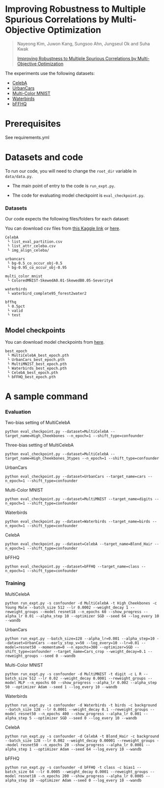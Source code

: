 # Improving Robustness to Multiple Spurious Correlations by Multi-Objective Optimization

> Nayeong Kim, Juwon Kang, Sungsoo Ahn, Jungseul Ok and Suha Kwak
>
> [Improving Robustness to Multiple Spurious Correlations by Multi-Objective Optimization](https://openreview.net/pdf/9f78a2f076c28d47f30480231e6908378b569466.pdf)


The experiments use the following datasets:
- [CelebA](http://mmlab.ie.cuhk.edu.hk/projects/CelebA.html)
- [UrbanCars](https://github.com/facebookresearch/Whac-A-Mole)
- [Multi-Color MNIST](https://github.com/jayaneetha/colorized-MNIST)
- [Waterbirds](https://nlp.stanford.edu/data/dro/waterbird_complete95_forest2water2.tar.gz)
- [bFFHQ](https://drive.google.com/file/d/1Y4y4vYz6sRJRqS9jJyD06cUSR618g0Rp/view?usp=drive_link)


# Prerequisites
See requirements.yml

# Datasets and code

To run our code, you will need to change the `root_dir` variable in `data/data.py`.
- The main point of entry to the code is `run_expt.py`.

- The code for evaluating model checkpoint is `eval_checkpoint.py`.

### Datasets

Our code expects the following files/folders for each dataset:

You can download csv files from [this Kaggle link](https://www.kaggle.com/jessicali9530/celeba-dataset) or [here](http://mmlab.ie.cuhk.edu.hk/projects/CelebA.html). 
```
CelebA
 └ list_eval_partition.csv
 └ list_attr_celeba.csv
 └ img_align_celeba/
```



```
urbancars
 └ bg-0.5_co_occur_obj-0.5
 └ bg-0.95_co_occur_obj-0.95
```

```
multi_color_mnist
 └ ColoredMNIST-SkewedA0.01-SkewedB0.05-Severity4
```

```
waterbirds
 └ waterbird_complete95_forest2water2
```

```
bffhq
 └ 0.5pct
 └ valid
 └ test
```

## Model checkpoints
You can download model checkpoints from [here]().
```
best_epoch
 └ MultiCelebA_best_epoch.pth
 └ UrbanCars_best_epoch.pth
 └ MultiMNIST_best_epoch.pth
 └ Waterbirds_best_epoch.pth
 └ CelebA_best_epoch.pth
 └ bFFHQ_best_epoch.pth
```

# A sample command 

### Evaluation
Two-bias setting of MultiCelebA 

`python eval_checkpoint.py --dataset=MultiCelebA --target_name=High_Cheekbones --n_epoch=1 --shift_type=confounder`

Three-bias setting of MultiCelebA 

`python eval_checkpoint.py --dataset=MultiCelebA --target_name=High_Cheekbones_3types --n_epoch=1 --shift_type=confounder`

UrbanCars

`python eval_checkpoint.py --dataset=UrbanCars --target_name=cars --n_epoch=1 --shift_type=confounder`

Multi-Color MNIST

`python eval_checkpoint.py --dataset=MultiMNIST --target_name=digits --n_epoch=1 --shift_type=confounder`

Waterbirds

`python eval_checkpoint.py --dataset=Waterbirds --target_name=birds --n_epoch=1 --shift_type=confounder`

CelebA

`python eval_checkpoint.py --dataset=CelebA --target_name=Blond_Hair --n_epoch=1 --shift_type=confounder`

bFFHQ

`python eval_checkpoint.py --dataset=bFFHQ --target_name=class --n_epoch=1 --shift_type=confounder`


### Training

MultiCelebA

`python run_expt.py -s confounder -d MultiCelebA -t High_Cheekbones -c Young Male --batch_size 512 --lr 0.0002 --weight_decay 1 --reweight_groups --model resnet18 --n_epochs 60 --show_progress --alpha_lr 0.01 --alpha_step 10 --optimizer SGD --seed 64 --log_every 10 --wandb`

UrbanCars

`python run_expt.py --batch_size=128 --alpha_lr=0.001 --alpha_step=10 --dataset=UrbanCars --early_stop_v=50 --log_every=10 --lr=0.01 --model=resnet50 --momentum=0 --n_epochs=300 --optimizer=SGD --shift_type=confounder --target_name=Cars_crop --weight_decay=0.1 --reweight_groups --seed 0 --wandb`

Multi-Color MNIST

`python run_expt.py -s confounder -d MultiMNIST -t digit -c L R --batch_size 512 --lr 0.02 --weight_decay 0.0001 --reweight_groups --model MLP --n_epochs 60 --show_progress --alpha_lr 0.002 --alpha_step 50 --optimizer Adam --seed 1 --log_every 10 --wandb`

Waterbirds

`python run_expt.py -s confounder -d Waterbirds -t birds -c background --batch_size 128 --lr 0.0001 --weight_decay 0.1 --reweight_groups --model resnet50 --n_epochs 400 --show_progress --alpha_lr 0.001 --alpha_step 5 --optimizer SGD --seed 0 --log_every 10 --wandb`

CelebA

`python run_expt.py -s confounder -d CelebA -t Blond_Hair -c background --batch_size 128 --lr 0.002 --weight_decay 0.00001 --reweight_groups --model resnet50 --n_epochs 20 --show_progress --alpha_lr 0.0001 --alpha_step 1 --optimizer Adam --seed 64 --log_every 10 --wandb`

bFFHQ

`python run_expt.py -s confounder -d bFFHQ -t class -c bias1 --batch_size 64 --lr 0.0005 --weight_decay 0.0001 --reweight_groups --model resnet18 --n_epochs 200 --show_progress --alpha_lr 0.0005 --alpha_step 10 --optimizer Adam --seed 0 --log_every 10 --wandb`

